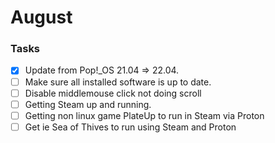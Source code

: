 # August

### Tasks
- [X] Update from Pop!_OS 21.04 => 22.04.
- [ ] Make sure all installed software is up to date.
- [ ] Disable middlemouse click not doing scroll
- [ ] Getting Steam up and running.
- [ ] Getting non linux game PlateUp to run in Steam via Proton
- [ ] Get ie Sea of Thives to run using Steam and Proton
